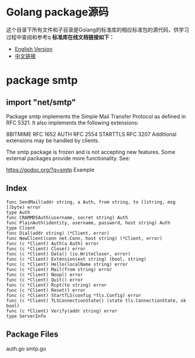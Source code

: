 # Golang package源码
这个目录下所有文件和子目录是Golang的标准库的相应标准包的源代码，供学习过程中查阅和参考q 
**标准库在线文档链接如下：**  
- [English Version](https://godoc.org/)
- [中文链接](http://docscn.studygolang.com/pkg/)
  
# package smtp
## import "net/smtp"

Package smtp implements the Simple Mail Transfer Protocol as defined in RFC 5321. It also implements the following extensions:

8BITMIME  RFC 1652
AUTH      RFC 2554
STARTTLS  RFC 3207
Additional extensions may be handled by clients.

The smtp package is frozen and is not accepting new features. Some external packages provide more functionality. See:

https://godoc.org/?q=smtp
Example
## Index
```
func SendMail(addr string, a Auth, from string, to []string, msg []byte) error
type Auth
func CRAMMD5Auth(username, secret string) Auth
func PlainAuth(identity, username, password, host string) Auth
type Client
func Dial(addr string) (*Client, error)
func NewClient(conn net.Conn, host string) (*Client, error)
func (c *Client) Auth(a Auth) error
func (c *Client) Close() error
func (c *Client) Data() (io.WriteCloser, error)
func (c *Client) Extension(ext string) (bool, string)
func (c *Client) Hello(localName string) error
func (c *Client) Mail(from string) error
func (c *Client) Noop() error
func (c *Client) Quit() error
func (c *Client) Rcpt(to string) error
func (c *Client) Reset() error
func (c *Client) StartTLS(config *tls.Config) error
func (c *Client) TLSConnectionState() (state tls.ConnectionState, ok bool)
func (c *Client) Verify(addr string) error
type ServerInfo
```
## Package Files

auth.go smtp.go

  
